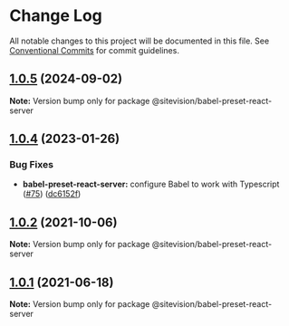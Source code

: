 # Change Log

All notable changes to this project will be documented in this file.
See [Conventional Commits](https://conventionalcommits.org) for commit guidelines.

## [1.0.5](https://github.com/sitevision/sitevision-apps/compare/@sitevision/babel-preset-react-server@1.0.4...@sitevision/babel-preset-react-server@1.0.5) (2024-09-02)

**Note:** Version bump only for package @sitevision/babel-preset-react-server

## [1.0.4](https://github.com/sitevision/sitevision-apps/compare/@sitevision/babel-preset-react-server@1.0.3...@sitevision/babel-preset-react-server@1.0.4) (2023-01-26)

### Bug Fixes

- **babel-preset-react-server:** configure Babel to work with Typescript ([#75](https://github.com/sitevision/sitevision-apps/issues/75)) ([dc6152f](https://github.com/sitevision/sitevision-apps/commit/dc6152fa5715243c194f1efd61cb50c8e4b435e1))

## [1.0.2](https://github.com/sitevision/sitevision-apps/compare/@sitevision/babel-preset-react-server@1.0.1...@sitevision/babel-preset-react-server@1.0.2) (2021-10-06)

**Note:** Version bump only for package @sitevision/babel-preset-react-server

## [1.0.1](https://github.com/sitevision/sitevision-apps/compare/@sitevision/babel-preset-react-server@1.0.0...@sitevision/babel-preset-react-server@1.0.1) (2021-06-18)

**Note:** Version bump only for package @sitevision/babel-preset-react-server
